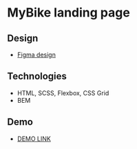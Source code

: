 # MyBike landing page

## Design
- [Figma design](https://www.figma.com/file/NZQAIydtHo5QkINyGLHNcq/BIKE-New-Version?node-id=0%3A1)

## Technologies
- HTML, SCSS, Flexbox, CSS Grid
- BEM

## Demo
- [DEMO LINK](https://apetrinko.github.io/my_bike_landing-page/)